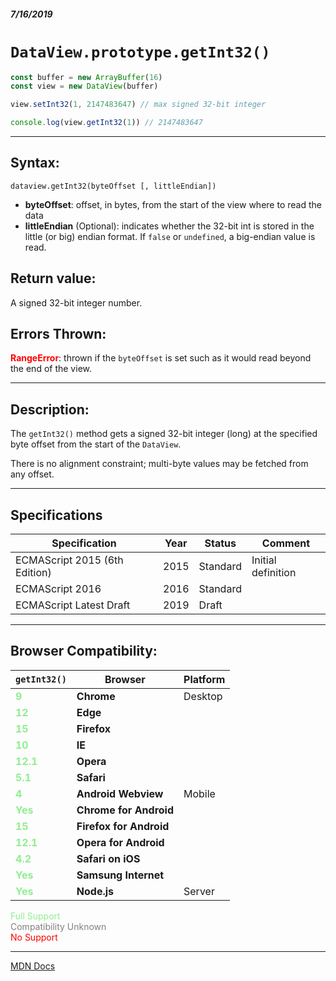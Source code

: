 ##### 7/16/2019
# `DataView.prototype.getInt32()`

```js
const buffer = new ArrayBuffer(16)
const view = new DataView(buffer)

view.setInt32(1, 2147483647) // max signed 32-bit integer

console.log(view.getInt32(1)) // 2147483647
```

---

## Syntax:
`dataview.getInt32(byteOffset [, littleEndian])`

* **byteOffset**: offset, in bytes, from the start of the view where to read the data
* **littleEndian** (Optional): indicates whether the 32-bit int is stored in the little (or big) endian format.  If `false` or `undefined`, a big-endian value is read. 

## Return value:
A signed 32-bit integer number.

## Errors Thrown:
**<span style="color: red">RangeError</span>**: thrown if the `byteOffset` is set such as it would read beyond the end of the view.

---

## Description:
The `getInt32()` method gets a signed 32-bit integer (long) at the specified byte offset from the start of the `DataView`.

There is no alignment constraint; multi-byte values may be fetched from any offset.

---

## Specifications
| Specification | Year | Status | Comment |
|---|---|---|---|
| ECMAScript 2015 (6th Edition) | 2015 | Standard | Initial definition |
| ECMAScript 2016 | 2016 | Standard |  |
| ECMAScript Latest Draft | 2019 | Draft |  |

---

## Browser Compatibility:
| `getInt32()` | Browser | Platform |
|---|---|---|
| <span style="color: lightgreen">**9**</span> | **Chrome** | Desktop | 
| <span style="color: lightgreen">**12**</span> | **Edge** || 
| <span style="color: lightgreen">**15**</span> | **Firefox** || 
| <span style="color: lightgreen">**10**</span> | **IE** || 
| <span style="color: lightgreen">**12.1**</span> | **Opera** || 
| <span style="color: lightgreen">**5.1**</span> | **Safari** || 
| <span style="color: lightgreen">**4**</span> | **Android Webview** | Mobile | 
| <span style="color: lightgreen">**Yes**</span> | **Chrome for Android** || 
| <span style="color: lightgreen">**15**</span> | **Firefox for Android** || 
| <span style="color: lightgreen">**12.1**</span> | **Opera for Android** || 
| <span style="color: lightgreen">**4.2**</span> | **Safari on iOS** || 
| <span style="color: lightgreen">**Yes**</span> | **Samsung Internet** || 
| <span style="color: lightgreen">**Yes**</span> | **Node.js** | Server | 

<span style="color: lightgreen">Full Support</span>  
<span style="color: grey">Compatibility Unknown</span>  
<span style="color: red">No Support</span>

---

[MDN Docs](https://developer.mozilla.org/en-US/docs/Web/JavaScript/Reference/Global_Objects/DataView/getInt32)